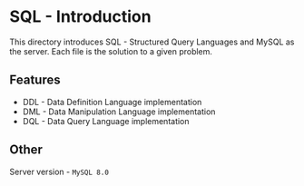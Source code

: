 # SQL - Introduction
This directory introduces SQL - Structured Query Languages and MySQL as the server.
Each file is the solution to a given problem.

## Features
* DDL - Data Definition Language implementation
* DML - Data Manipulation Language implementation
* DQL - Data Query Language implementation

## Other
Server version - `MySQL 8.0`

